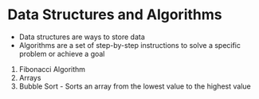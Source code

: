 # Data Structures and Algorithms

- Data structures are ways to store data
- Algorithms are a set of step-by-step instructions to solve a specific problem or achieve a goal

1. Fibonacci Algorithm
2. Arrays
3. Bubble Sort - Sorts an array from the lowest value to the highest value